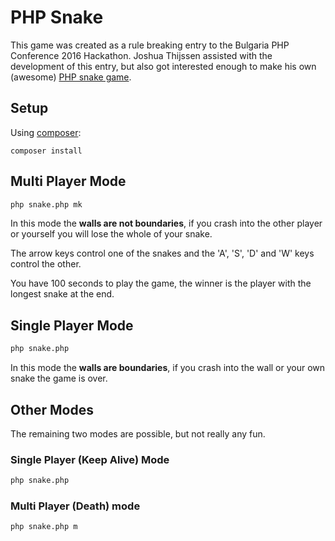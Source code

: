 # PHP Snake

This game was created as a rule breaking entry to the Bulgaria PHP Conference 2016 Hackathon. Joshua Thijssen assisted with the development of this entry, but also got interested enough to make his own (awesome) [PHP snake game](https://github.com/jaytaph/bgphpsnake).

## Setup

Using [composer](https://getcomposer.org):

```
composer install
```

## Multi Player Mode

```sh
php snake.php mk
```

In this mode the **walls are not boundaries**, if you crash into the other player or yourself you will lose the whole of your snake.

The arrow keys control one of the snakes and the 'A', 'S', 'D' and 'W' keys control the other.

You have 100 seconds to play the game, the winner is the player with the longest snake at the end.

## Single Player Mode

```sh
php snake.php
```

In this mode the **walls are boundaries**, if you crash into the wall or your own snake the game is over.

## Other Modes

The remaining two modes are possible, but not really any fun.

### Single Player (Keep Alive) Mode

```sh
php snake.php
```

### Multi Player (Death) mode

```sh
php snake.php m
```
